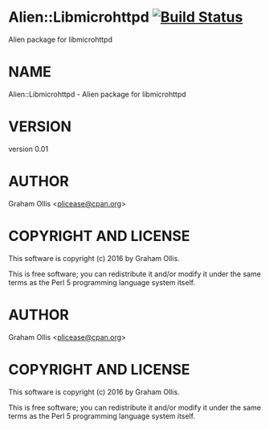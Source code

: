 # Alien::Libmicrohttpd [![Build Status](https://secure.travis-ci.org/plicease/Alien-Libmicrohttpd.png)](http://travis-ci.org/plicease/Alien-Libmicrohttpd)

Alien package for libmicrohttpd

# NAME

Alien::Libmicrohttpd - Alien package for libmicrohttpd

# VERSION

version 0.01

# AUTHOR

Graham Ollis &lt;plicease@cpan.org>

# COPYRIGHT AND LICENSE

This software is copyright (c) 2016 by Graham Ollis.

This is free software; you can redistribute it and/or modify it under
the same terms as the Perl 5 programming language system itself.

# AUTHOR

Graham Ollis &lt;plicease@cpan.org>

# COPYRIGHT AND LICENSE

This software is copyright (c) 2016 by Graham Ollis.

This is free software; you can redistribute it and/or modify it under
the same terms as the Perl 5 programming language system itself.
